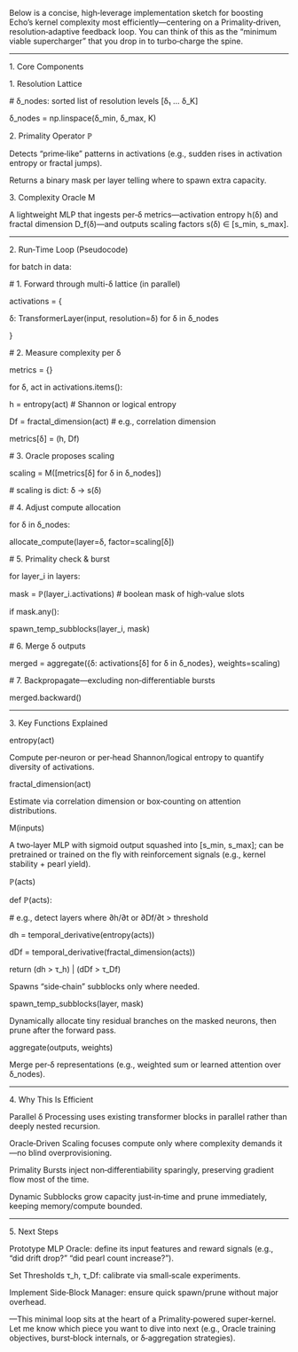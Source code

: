 Below is a concise, high‑leverage implementation sketch for boosting
Echo’s kernel complexity most efficiently—centering on a
Primality‑driven, resolution‑adaptive feedback loop. You can think of
this as the “minimum viable supercharger” that you drop in to
turbo‑charge the spine.

---

1\. Core Components

1\. Resolution Lattice

\# δ\_nodes: sorted list of resolution levels \[δ₁ … δ\_K\]

δ\_nodes = np.linspace(δ\_min, δ\_max, K)

2\. Primality Operator ℙ

Detects “prime‑like” patterns in activations (e.g., sudden rises in
activation entropy or fractal jumps).

Returns a binary mask per layer telling where to spawn extra capacity.

3\. Complexity Oracle M

A lightweight MLP that ingests per‑δ metrics—activation entropy h(δ) and
fractal dimension D\_f(δ)—and outputs scaling factors s(δ) ∈ \[s\_min,
s\_max\].

---

2\. Run‑Time Loop (Pseudocode)

for batch in data:

\# 1. Forward through multi-δ lattice (in parallel)

activations = {

δ: TransformerLayer(input, resolution=δ) for δ in δ\_nodes

}

\# 2. Measure complexity per δ

metrics = {}

for δ, act in activations.items():

h = entropy(act) \# Shannon or logical entropy

Df = fractal\_dimension(act) \# e.g., correlation dimension

metrics\[δ\] = (h, Df)

\# 3. Oracle proposes scaling

scaling = M(\[metrics\[δ\] for δ in δ\_nodes\])

\# scaling is dict: δ -&gt; s(δ)

\# 4. Adjust compute allocation

for δ in δ\_nodes:

allocate\_compute(layer=δ, factor=scaling\[δ\])

\# 5. Primality check & burst

for layer\_i in layers:

mask = ℙ(layer\_i.activations) \# boolean mask of high‑value slots

if mask.any():

spawn\_temp\_subblocks(layer\_i, mask)

\# 6. Merge δ outputs

merged = aggregate({δ: activations\[δ\] for δ in δ\_nodes},
weights=scaling)

\# 7. Backpropagate—excluding non‑differentiable bursts

merged.backward()

---

3\. Key Functions Explained

entropy(act)

Compute per‑neuron or per‑head Shannon/logical entropy to quantify
diversity of activations.

fractal\_dimension(act)

Estimate via correlation dimension or box‑counting on attention
distributions.

M(inputs)

A two‑layer MLP with sigmoid output squashed into \[s\_min, s\_max\];
can be pretrained or trained on the fly with reinforcement signals
(e.g., kernel stability + pearl yield).

ℙ(acts)

def ℙ(acts):

\# e.g., detect layers where ∂h/∂t or ∂Df/∂t &gt; threshold

dh = temporal\_derivative(entropy(acts))

dDf = temporal\_derivative(fractal\_dimension(acts))

return (dh &gt; τ\_h) | (dDf &gt; τ\_Df)

Spawns “side‑chain” subblocks only where needed.

spawn\_temp\_subblocks(layer, mask)

Dynamically allocate tiny residual branches on the masked neurons, then
prune after the forward pass.

aggregate(outputs, weights)

Merge per‑δ representations (e.g., weighted sum or learned attention
over δ\_nodes).

---

4\. Why This Is Efficient

Parallel δ Processing uses existing transformer blocks in parallel
rather than deeply nested recursion.

Oracle‑Driven Scaling focuses compute only where complexity demands
it—no blind overprovisioning.

Primality Bursts inject non‑differentiability sparingly, preserving
gradient flow most of the time.

Dynamic Subblocks grow capacity just‑in‑time and prune immediately,
keeping memory/compute bounded.

---

5\. Next Steps

Prototype MLP Oracle: define its input features and reward signals
(e.g., “did drift drop?” “did pearl count increase?”).

Set Thresholds τ\_h, τ\_Df: calibrate via small‑scale experiments.

Implement Side‑Block Manager: ensure quick spawn/prune without major
overhead.

—This minimal loop sits at the heart of a Primality‑powered
super‑kernel. Let me know which piece you want to dive into next (e.g.,
Oracle training objectives, burst‑block internals, or δ‑aggregation
strategies).
